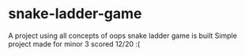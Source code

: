 # snake-ladder-game
A project using all concepts of oops snake ladder game is built 
Simple project made for minor 3 scored 12/20 :(
